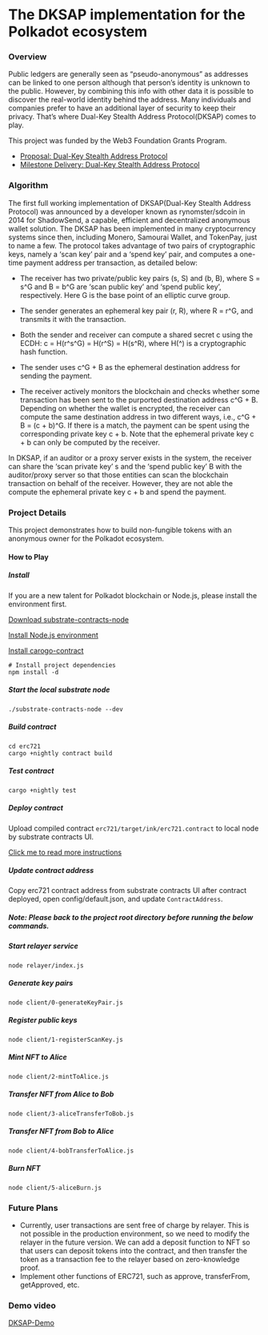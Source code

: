 # The DKSAP implementation for the Polkadot ecosystem

### Overview

Public ledgers are generally seen as “pseudo-anonymous” as addresses can be linked to one person although that person’s identity is unknown to the public. However, by combining this info with other data it is possible to discover the real-world identity behind the address. Many individuals and companies prefer to have an additional layer of security to keep their privacy. That’s where Dual-Key Stealth Address Protocol(DKSAP) comes to play.

This project was funded by the Web3 Foundation Grants Program.

* [Proposal: Dual-Key Stealth Address Protocol](https://github.com/w3f/Grants-Program/pull/997)
* [Milestone Delivery: Dual-Key Stealth Address Protocol](https://github.com/w3f/Grant-Milestone-Delivery/pull/504)


### Algorithm
The first full working implementation of DKSAP(Dual-Key Stealth Address Protocol) was announced by a developer known as rynomster/sdcoin in 2014 for ShadowSend, a capable, efficient and decentralized anonymous wallet solution. The DKSAP has been implemented in many cryptocurrency systems since then, including Monero, Samourai Wallet, and TokenPay, just to name a few. The protocol takes advantage of two pairs of cryptographic keys, namely a ‘scan key’ pair and a ‘spend key’ pair, and computes a one-time payment address per transaction, as detailed below:

* The receiver has two private/public key pairs (s, S) and (b, B), where S = s^G and B = b^G are ‘scan public key’ and ‘spend public key’, respectively. Here G is the base point of an elliptic curve group.

* The sender generates an ephemeral key pair (r, R), where R = r^G, and transmits it with the transaction.

* Both the sender and receiver can compute a shared secret c using the ECDH: c = H(r^s^G) = H(r^S) = H(s^R), where H(^) is a cryptographic hash function.

* The sender uses c^G + B as the ephemeral destination address for sending the payment.

* The receiver actively monitors the blockchain and checks whether some transaction has been sent to the purported destination address c^G + B. Depending on whether the wallet is encrypted, the receiver can compute the same destination address in two different ways, i.e., c^G + B = (c + b)^G. If there is a match, the payment can be spent using the corresponding private key c + b. Note that the ephemeral private key c + b can only be computed by the receiver.

In DKSAP, if an auditor or a proxy server exists in the system, the receiver can share the ‘scan private key’ s and the ‘spend public key’ B with the auditor/proxy server so that those entities can scan the blockchain transaction on behalf of the receiver. However, they are not able the compute the ephemeral private key c + b and spend the payment.

### Project Details
This project demonstrates how to build non-fungible tokens with an anonymous owner for the Polkadot ecosystem.

#### How to Play

##### Install
If you are a new talent for Polkadot blockchain or Node.js, please install the environment first.

[Download substrate-contracts-node](https://github.com/paritytech/substrate-contracts-node/releases)

[Install Node.js environment](https://nodejs.org/en/download/)

[Install carogo-contract](https://github.com/paritytech/cargo-contract)

```
# Install project dependencies
npm install -d
```

##### Start the local substrate node
```
./substrate-contracts-node --dev
```

##### Build contract
```
cd erc721
cargo +nightly contract build
```

##### Test contract 
```
cargo +nightly test
```

##### Deploy contract
Upload compiled contract `erc721/target/ink/erc721.contract` to local node by substrate contracts UI.

[Click me to read more instructions](https://ink.substrate.io/getting-started/deploy-your-contract/)


##### Update contract address
Copy erc721 contract address from substrate contracts UI after contract deployed, open config/default.json, and update `ContractAddress`.

##### Note: Please back to the project root directory before running the below commands.

##### Start relayer service
```
node relayer/index.js
```

##### Generate key pairs
```
node client/0-generateKeyPair.js
```

##### Register public keys
```
node client/1-registerScanKey.js
```

##### Mint NFT to Alice
```
node client/2-mintToAlice.js
```

##### Transfer NFT from Alice to Bob
```
node client/3-aliceTransferToBob.js
```

##### Transfer NFT from Bob to Alice
```
node client/4-bobTransferToAlice.js
```

##### Burn NFT
```
node client/5-aliceBurn.js
```

### Future Plans
* Currently, user transactions are sent free of charge by relayer. This is not possible in the production environment, so we need to modify the relayer in the future version. We can add a deposit function to NFT so that users can deposit tokens into the contract, and then transfer the token as a transaction fee to the relayer based on zero-knowledge proof.
* Implement other functions of ERC721, such as approve, transferFrom, getApproved, etc.

### Demo video
[DKSAP-Demo](https://www.youtube.com/watch?v=QB1QE0t7FeQ)
